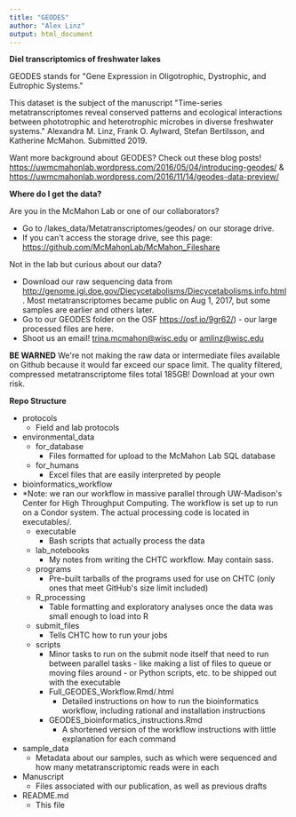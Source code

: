 ```yaml
---
title: "GEODES"
author: "Alex Linz"
output: html_document
---
```


__Diel transcriptomics of freshwater lakes__

GEODES stands for "Gene Expression in Oligotrophic, Dystrophic, and Eutrophic Systems."

This dataset is the subject of the manuscript "Time-series metatranscriptomes reveal conserved patterns and ecological interactions between phototrophic and heterotrophic microbes in diverse freshwater systems." Alexandra M. Linz, Frank O. Aylward, Stefan Bertilsson, and Katherine McMahon. Submitted 2019.


Want more background about GEODES? Check out these blog posts! https://uwmcmahonlab.wordpress.com/2016/05/04/introducing-geodes/ & https://uwmcmahonlab.wordpress.com/2016/11/14/geodes-data-preview/


__Where do I get the data?__

Are you in the McMahon Lab or one of our collaborators?

- Go to /lakes_data/Metatranscriptomes/geodes/ on our storage drive.
- If you can't access the storage drive, see this page: https://github.com/McMahonLab/McMahon_Fileshare

Not in the lab but curious about our data?

- Download our raw sequencing data from http://genome.jgi.doe.gov/Diecycetabolisms/Diecycetabolisms.info.html . Most metatranscriptomes became public on Aug 1, 2017, but some samples are earlier and others later.
- Go to our GEODES folder on the OSF https://osf.io/9gr62/) - our large processed files are here.
- Shoot us an email! trina.mcmahon@wisc.edu or amlinz@wisc.edu

__BE WARNED__ We're not making the raw data or intermediate files available on Github because it would far exceed our space limit. The quality filtered, compressed metatranscriptome files total 185GB! Download at your own risk.

__Repo Structure__

- protocols
	- Field and lab protocols
- environmental_data
	- for_database
		- Files formatted for upload to the McMahon Lab SQL database
	- for_humans
		- Excel files that are easily interpreted by people
- bioinformatics_workflow
- *Note: we ran our workflow in massive parallel through UW-Madison's Center for High Throughput Computing. The workflow is set up to run on a Condor system. The actual processing code is located in executables/.
  - executable
    - Bash scripts that actually process the data
  - lab_notebooks
    - My notes from writing the CHTC workflow. May contain sass.
  - programs
    - Pre-built tarballs of the programs used for use on CHTC (only ones that meet GitHub's size limit included)
  - R_processing
    - Table formatting and exploratory analyses once the data was small enough to load into R
  - submit_files
    - Tells CHTC how to run your jobs
  - scripts
    - Minor tasks to run on the submit node itself that need to run between parallel tasks - like making a list of files to queue or moving files around - or Python scripts, etc. to be shipped out with the executable
    - Full_GEODES_Workflow.Rmd/.html
      - Detailed instructions on how to run the bioinformatics workflow, including rational and installation instructions
    - GEODES_bioinformatics_instructions.Rmd
      - A shortened version of the workflow instructions with little explanation for each command
- sample_data
    - Metadata about our samples, such as which were sequenced and how many metatranscriptomic reads were in each
- Manuscript
    - Files associated with our publication, as well as previous drafts
- README.md
    - This file
